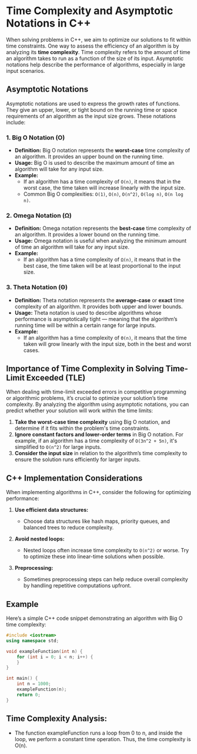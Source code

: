 # Time Complexity and Asymptotic Notations in C++

When solving problems in C++, we aim to optimize our solutions to fit within time constraints. One way to assess the efficiency of an algorithm is by analyzing its **time complexity**. Time complexity refers to the amount of time an algorithm takes to run as a function of the size of its input. Asymptotic notations help describe the performance of algorithms, especially in large input scenarios.

## Asymptotic Notations

Asymptotic notations are used to express the growth rates of functions. They give an upper, lower, or tight bound on the running time or space requirements of an algorithm as the input size grows. These notations include:

### 1. **Big O Notation (O)**
- **Definition:** Big O notation represents the **worst-case** time complexity of an algorithm. It provides an upper bound on the running time.
- **Usage:** Big O is used to describe the maximum amount of time an algorithm will take for any input size.
- **Example:** 
    - If an algorithm has a time complexity of `O(n)`, it means that in the worst case, the time taken will increase linearly with the input size.
    - Common Big O complexities: `O(1)`, `O(n)`, `O(n^2)`, `O(log n)`, `O(n log n)`.

### 2. **Omega Notation (Ω)**
- **Definition:** Omega notation represents the **best-case** time complexity of an algorithm. It provides a lower bound on the running time.
- **Usage:** Omega notation is useful when analyzing the minimum amount of time an algorithm will take for any input size.
- **Example:** 
    - If an algorithm has a time complexity of `Ω(n)`, it means that in the best case, the time taken will be at least proportional to the input size.
  
### 3. **Theta Notation (Θ)**
- **Definition:** Theta notation represents the **average-case** or **exact** time complexity of an algorithm. It provides both upper and lower bounds.
- **Usage:** Theta notation is used to describe algorithms whose performance is asymptotically tight — meaning that the algorithm’s running time will be within a certain range for large inputs.
- **Example:** 
    - If an algorithm has a time complexity of `Θ(n)`, it means that the time taken will grow linearly with the input size, both in the best and worst cases.
  
## Importance of Time Complexity in Solving Time-Limit Exceeded (TLE)

When dealing with time-limit exceeded errors in competitive programming or algorithmic problems, it’s crucial to optimize your solution’s time complexity. By analyzing the algorithm using asymptotic notations, you can predict whether your solution will work within the time limits:

1. **Take the worst-case time complexity** using Big O notation, and determine if it fits within the problem's time constraints.
2. **Ignore constant factors and lower-order terms** in Big O notation. For example, if an algorithm has a time complexity of `O(3n^2 + 5n)`, it's simplified to `O(n^2)` for large inputs.
3. **Consider the input size** in relation to the algorithm’s time complexity to ensure the solution runs efficiently for larger inputs.

## C++ Implementation Considerations

When implementing algorithms in C++, consider the following for optimizing performance:

1. **Use efficient data structures:** 
    - Choose data structures like hash maps, priority queues, and balanced trees to reduce complexity.
  
2. **Avoid nested loops:** 
    - Nested loops often increase time complexity to `O(n^2)` or worse. Try to optimize these into linear-time solutions when possible.

3. **Preprocessing:** 
    - Sometimes preprocessing steps can help reduce overall complexity by handling repetitive computations upfront.

## Example

Here’s a simple C++ code snippet demonstrating an algorithm with Big O time complexity:

```cpp
#include <iostream>
using namespace std;

void exampleFunction(int n) {
    for (int i = 0; i < n; i++) {
    }
}

int main() {
    int n = 1000;
    exampleFunction(n);
    return 0;
}
```
## Time Complexity Analysis:
- The function exampleFunction runs a loop from 0 to n, and inside the loop, we perform a constant time operation.
Thus, the time complexity is O(n).